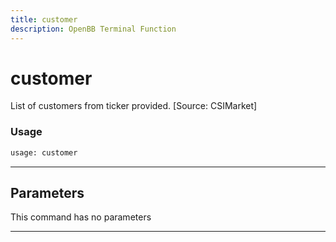 ```yaml
---
title: customer
description: OpenBB Terminal Function
---
```


# customer

List of customers from ticker provided. [Source: CSIMarket]

### Usage 
```python
usage: customer
```

---
## Parameters

This command has no parameters


---
